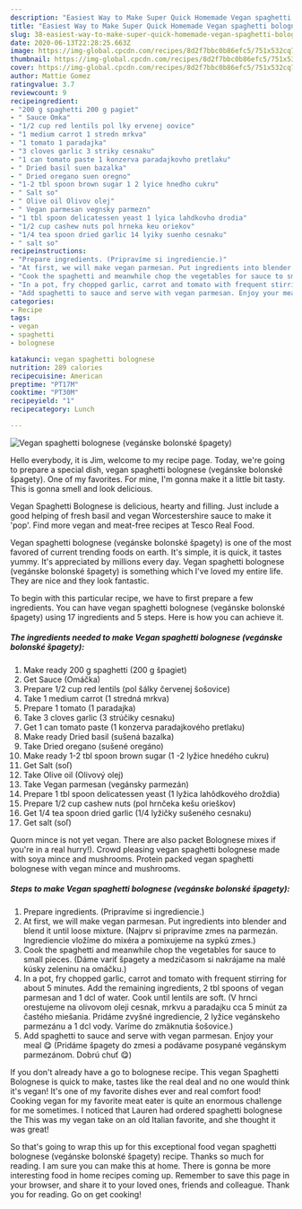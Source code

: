 ```yaml
---
description: "Easiest Way to Make Super Quick Homemade Vegan spaghetti bolognese (vegánske bolonské špagety)"
title: "Easiest Way to Make Super Quick Homemade Vegan spaghetti bolognese (vegánske bolonské špagety)"
slug: 38-easiest-way-to-make-super-quick-homemade-vegan-spaghetti-bolognese-veganske-bolonske-spagety
date: 2020-06-13T22:28:25.663Z
image: https://img-global.cpcdn.com/recipes/8d2f7bbc0b86efc5/751x532cq70/vegan-spaghetti-bolognese-veganske-bolonske-spagety-recipe-main-photo.jpg
thumbnail: https://img-global.cpcdn.com/recipes/8d2f7bbc0b86efc5/751x532cq70/vegan-spaghetti-bolognese-veganske-bolonske-spagety-recipe-main-photo.jpg
cover: https://img-global.cpcdn.com/recipes/8d2f7bbc0b86efc5/751x532cq70/vegan-spaghetti-bolognese-veganske-bolonske-spagety-recipe-main-photo.jpg
author: Mattie Gomez
ratingvalue: 3.7
reviewcount: 9
recipeingredient:
- "200 g spaghetti 200 g pagiet"
- " Sauce Omka"
- "1/2 cup red lentils pol lky ervenej oovice"
- "1 medium carrot 1 stredn mrkva"
- "1 tomato 1 paradajka"
- "3 cloves garlic 3 striky cesnaku"
- "1 can tomato paste 1 konzerva paradajkovho pretlaku"
- " Dried basil suen bazalka"
- " Dried oregano suen oregno"
- "1-2 tbl spoon brown sugar 1 2 lyice hnedho cukru"
- " Salt so"
- " Olive oil Olivov olej"
- " Vegan parmesan vegnsky parmezn"
- "1 tbl spoon delicatessen yeast 1 lyica lahdkovho drodia"
- "1/2 cup cashew nuts pol hrneka keu oriekov"
- "1/4 tea spoon dried garlic 14 lyiky suenho cesnaku"
- " salt so"
recipeinstructions:
- "Prepare ingredients. (Pripravíme si ingrediencie.)"
- "At first, we will make vegan parmesan. Put ingredients into blender and blend it until loose mixture. (Najprv si pripravíme zmes na parmezán. Ingrediencie vložíme do mixéra a pomixujeme na sypkú zmes.)"
- "Cook the spaghetti and meanwhile chop the vegetables for sauce to small pieces. (Dáme variť špagety a medzičasom si nakrájame na malé kúsky zeleninu na omáčku.)"
- "In a pot, fry chopped garlic, carrot and tomato with frequent stirring for about 5 minutes. Add the remaining ingredients, 2 tbl spoons of vegan parmesan and 1 dcl of water. Cook until lentils are soft. (V hrnci orestujeme na olivovom oleji cesnak, mrkvu a paradajku cca 5 minút za častého miešania. Pridáme zvyšné ingrediencie, 2 lyžice vegánskeho parmezánu a 1 dcl vody. Varíme do zmäknutia šošovice.)"
- "Add spaghetti to sauce and serve with vegan parmesan. Enjoy your meal 😋 (Pridáme špagety do zmesi a podávame posypané vegánskym parmezánom. Dobrú chuť 😋)"
categories:
- Recipe
tags:
- vegan
- spaghetti
- bolognese

katakunci: vegan spaghetti bolognese 
nutrition: 289 calories
recipecuisine: American
preptime: "PT17M"
cooktime: "PT30M"
recipeyield: "1"
recipecategory: Lunch

---
```



![Vegan spaghetti bolognese (vegánske bolonské špagety)](https://img-global.cpcdn.com/recipes/8d2f7bbc0b86efc5/751x532cq70/vegan-spaghetti-bolognese-veganske-bolonske-spagety-recipe-main-photo.jpg)

Hello everybody, it is Jim, welcome to my recipe page. Today, we're going to prepare a special dish, vegan spaghetti bolognese (vegánske bolonské špagety). One of my favorites. For mine, I'm gonna make it a little bit tasty. This is gonna smell and look delicious.

Vegan Spaghetti Bolognese is delicious, hearty and filling. Just include a good helping of fresh basil and vegan Worcestershire sauce to make it &#39;pop&#39;. Find more vegan and meat-free recipes at Tesco Real Food.

Vegan spaghetti bolognese (vegánske bolonské špagety) is one of the most favored of current trending foods on earth. It's simple, it is quick, it tastes yummy. It's appreciated by millions every day. Vegan spaghetti bolognese (vegánske bolonské špagety) is something which I've loved my entire life. They are nice and they look fantastic.


To begin with this particular recipe, we have to first prepare a few ingredients. You can have vegan spaghetti bolognese (vegánske bolonské špagety) using 17 ingredients and 5 steps. Here is how you can achieve it.

<!--inarticleads1-->

##### The ingredients needed to make Vegan spaghetti bolognese (vegánske bolonské špagety):

1. Make ready 200 g spaghetti (200 g špagiet)
1. Get  Sauce (Omáčka)
1. Prepare 1/2 cup red lentils (pol šálky červenej šošovice)
1. Take 1 medium carrot (1 stredná mrkva)
1. Prepare 1 tomato (1 paradajka)
1. Take 3 cloves garlic (3 strúčiky cesnaku)
1. Get 1 can tomato paste (1 konzerva paradajkového pretlaku)
1. Make ready  Dried basil (sušená bazalka)
1. Take  Dried oregano (sušené oregáno)
1. Make ready 1-2 tbl spoon brown sugar (1 -2 lyžice hnedého cukru)
1. Get  Salt (soľ)
1. Take  Olive oil (Olivový olej)
1. Take  Vegan parmesan (vegánsky parmezán)
1. Prepare 1 tbl spoon delicatessen yeast (1 lyžica lahôdkového droždia)
1. Prepare 1/2 cup cashew nuts (pol hrnčeka kešu orieškov)
1. Get 1/4 tea spoon dried garlic (1/4 lyžičky sušeného cesnaku)
1. Get  salt (soľ)


Quorn mince is not yet vegan. There are also packet Bolognese mixes if you&#39;re in a real hurry!). Crowd pleasing vegan spaghetti bolognese made with soya mince and mushrooms. Protein packed vegan spaghetti bolognese with vegan mince and mushrooms. 

<!--inarticleads2-->

##### Steps to make Vegan spaghetti bolognese (vegánske bolonské špagety):

1. Prepare ingredients. (Pripravíme si ingrediencie.)
1. At first, we will make vegan parmesan. Put ingredients into blender and blend it until loose mixture. (Najprv si pripravíme zmes na parmezán. Ingrediencie vložíme do mixéra a pomixujeme na sypkú zmes.)
1. Cook the spaghetti and meanwhile chop the vegetables for sauce to small pieces. (Dáme variť špagety a medzičasom si nakrájame na malé kúsky zeleninu na omáčku.)
1. In a pot, fry chopped garlic, carrot and tomato with frequent stirring for about 5 minutes. Add the remaining ingredients, 2 tbl spoons of vegan parmesan and 1 dcl of water. Cook until lentils are soft. (V hrnci orestujeme na olivovom oleji cesnak, mrkvu a paradajku cca 5 minút za častého miešania. Pridáme zvyšné ingrediencie, 2 lyžice vegánskeho parmezánu a 1 dcl vody. Varíme do zmäknutia šošovice.)
1. Add spaghetti to sauce and serve with vegan parmesan. Enjoy your meal 😋 (Pridáme špagety do zmesi a podávame posypané vegánskym parmezánom. Dobrú chuť 😋)


If you don&#39;t already have a go to bolognese recipe. This vegan Spaghetti Bolognese is quick to make, tastes like the real deal and no one would think it&#39;s vegan! It&#39;s one of my favorite dishes ever and real comfort food! Cooking vegan for my favorite meat eater is quite an enormous challenge for me sometimes. I noticed that Lauren had ordered spaghetti bolognese the This was my vegan take on an old Italian favorite, and she thought it was great! 

So that's going to wrap this up for this exceptional food vegan spaghetti bolognese (vegánske bolonské špagety) recipe. Thanks so much for reading. I am sure you can make this at home. There is gonna be more interesting food in home recipes coming up. Remember to save this page in your browser, and share it to your loved ones, friends and colleague. Thank you for reading. Go on get cooking!
